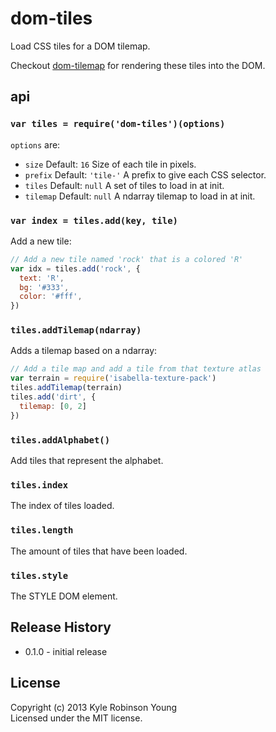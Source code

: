 # dom-tiles
Load CSS tiles for a DOM tilemap.

Checkout [dom-tilemap](https://github.com/shama/dom-tilemap) for rendering these tiles into the DOM.

## api

### `var tiles = require('dom-tiles')(options)`
`options` are:

- `size` Default: `16` Size of each tile in pixels.
- `prefix` Default: `'tile-'` A prefix to give each CSS selector.
- `tiles` Default: `null` A set of tiles to load in at init.
- `tilemap` Default: `null` A ndarray tilemap to load in at init.

### `var index = tiles.add(key, tile)`
Add a new tile:

```js
// Add a new tile named 'rock' that is a colored 'R'
var idx = tiles.add('rock', {
  text: 'R',
  bg: '#333',
  color: '#fff',
})
```

### `tiles.addTilemap(ndarray)`
Adds a tilemap based on a ndarray:

```js
// Add a tile map and add a tile from that texture atlas
var terrain = require('isabella-texture-pack')
tiles.addTilemap(terrain)
tiles.add('dirt', {
  tilemap: [0, 2]
})
```

### `tiles.addAlphabet()`
Add tiles that represent the alphabet.

### `tiles.index`
The index of tiles loaded.

### `tiles.length`
The amount of tiles that have been loaded.

### `tiles.style`
The STYLE DOM element.

## Release History
* 0.1.0 - initial release

## License
Copyright (c) 2013 Kyle Robinson Young  
Licensed under the MIT license.

